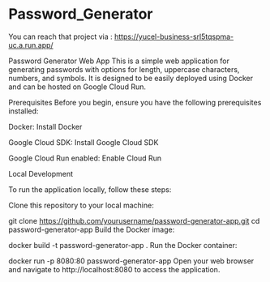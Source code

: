 # Password_Generator
You can reach that project via : https://yucel-business-srl5tqspma-uc.a.run.app/

Password Generator Web App
This is a simple web application for generating passwords with options for length, uppercase characters, numbers, and symbols. It is designed to be easily deployed using Docker and can be hosted on Google Cloud Run.

Prerequisites
Before you begin, ensure you have the following prerequisites installed:

Docker: Install Docker

Google Cloud SDK: Install Google Cloud SDK

Google Cloud Run enabled: Enable Cloud Run

Local Development

To run the application locally, follow these steps:

Clone this repository to your local machine:

git clone https://github.com/yourusername/password-generator-app.git
cd password-generator-app
Build the Docker image:

docker build -t password-generator-app . Run the Docker container:

docker run -p 8080:80 password-generator-app Open your web browser and navigate to http://localhost:8080 to access the application.
